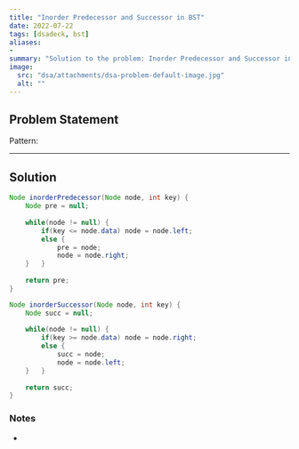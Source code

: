 ```yaml
---
title: "Inorder Predecessor and Successor in BST"
date: 2022-07-22
tags: [dsadeck, bst]
aliases:
- 
summary: "Solution to the problem: Inorder Predecessor and Successor in BST"
image:
  src: "dsa/attachments/dsa-problem-default-image.jpg"
  alt: ""
---
```


## Problem Statement


Pattern: 

---

## Solution
``` java
Node inorderPredecessor(Node node, int key) {
	Node pre = null;
	
	while(node != null) {
		if(key <= node.data) node = node.left;
		else {
			pre = node;
			node = node.right;
	}   }
	
	return pre;
}

Node inorderSuccessor(Node node, int key) {
	Node succ = null;
	
	while(node != null) {
		if(key >= node.data) node = node.right;
		else {
			succ = node;
			node = node.left;
	}   }
	
	return succ;
}
```

### Notes
- 

